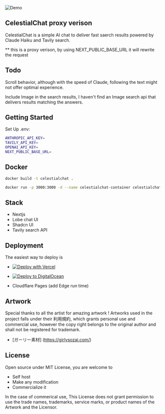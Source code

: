 
<img src="./public/celestialchat.gif"   alt="Demo">

## CelestialChat proxy verison

CelestialChat is a simple AI chat to deliver fast saerch results powered by Claude Haiku and Tavily search. 

** this is a proxy verison, by using NEXT_PUBLIC_BASE_URL it will rewrite the request 

## Todo

Scroll behavior, although with the speed of Claude, following the text might not offer optimal experience.

Include Image in the search results, I haven't find an Image search api that delivers results matching the answers.


## Getting Started

Set Up .env:

```bash
ANTHROPIC_API_KEY=
TAVILY_API_KEY=
OPENAI_API_KEY=
NEXT_PUBLIC_BASE_URL=

```

## Docker 

```bash
docker build -t celestialchat .
```

```bash
docker run -p 3000:3000 -d --name celestialchat-container celestialchat
```

## Stack

- Nextjs
- Lobe chat UI
- Shadcn UI
- Tavily search API


## Deployment

The easiest way to deploy is 

- [![Deploy with Vercel](https://vercel.com/button)](https://vercel.com/new/clone?repository-url=https%3A%2F%2Fgithub.com%2Fsuzushi-tw%2Fcelestialchat&env=ANTHROPIC_API_KEY,TAVILY_API_KEY)

- [![Deploy to DigitalOcean](https://www.deploytodo.com/do-btn-blue.svg)](https://cloud.digitalocean.com/apps/new?repo=https://github.com/suzushi-tw/celestialchat/tree/main&refcode=11745b6395ca)

- Cloudflare Pages (add Edge run time)


##  Artwork

Special thanks to all the artist for amazing artwork !
Artworks used in the project falls under their 利用規約,
which grants personal use and commercial use, however
the copy right belongs to the original author and shall
not be registered for trademark. 

- [ガーリー素材] (https://girlysozai.com/)


## License

Open source under MIT License, you are welcome to 

- Self host
- Make any modification 
- Commercialize it

In the case of commerical use, This License does not grant permission to use the trade names, trademarks, service marks, or product names of the Artwork and the Licensor. 

